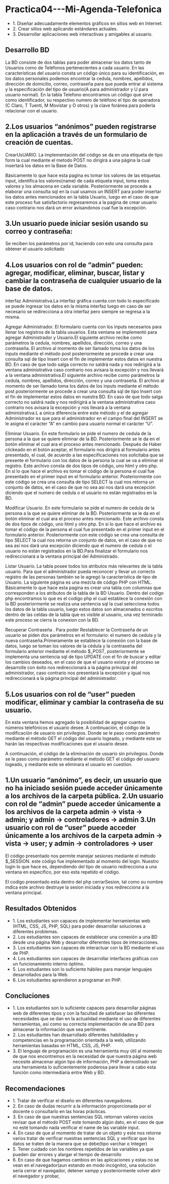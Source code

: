 # Practica04---Mi-Agenda-Telefonica
<ul>
  <li>1.	Diseñar adecuadamente elementos gráficos en sitios web en Internet. </li>
  <li>2.	Crear sitios web aplicando estándares actuales. </li>
  <li>3.	Desarrollar aplicaciones web interactivas y amigables al usuario.</li>
</ul>

<h2>Desarrollo BD</h2>
<p>La BD consiste de dos tablas para poder almacenar los datos tanto de Usuarios como de Teléfonos pertenecientes a cada usuario. En las características del usuario consta un código único para su identificación, en los datos personales podemos encontrar la cedula, nombres, apellidos, dirección de domicilio, correo, contraseña para que pueda entrar al sistema y la especificación del tipo de usuario(A para administrador y U para usuario normal). En la tabla Telefono encontramos un código que sirve como identificador, su respectivo numero de teléfono el tipo de operadora (C Claro, T Tuenti, M Movistar y O otros) y la clave foránea para poderla relacionar con el usuario.</p>
<p></p>
<h2>2.Los usuarios “anónimos” pueden registrarse en la aplicación a través de un formulario de creación de cuentas.</h2>
<p>CrearUsUARIO. La implementación del código se da en una etiqueta de tipo form la cual mediante el metodo POST no dirigirá a una página la cual insertará los datos en la Base de Datos.</p>
<p>Básicamente lo que hace esta pagina es tomar los valores de las etiquetas input, identifica los valores(name) de cada etiqueta input, toma estos valores y los almacena en cada variable. Posteriormente se procede a elaborar una consulta sql en la cual usamos un INSERT para poder insertar los datos antes mencionados en la tabla Usuario, luego en el caso de que este proceso fue satisfactorio regresaremos a la pagina de crear usuario caso contrario nos dará un error avisandonos cual fue la excepción. </p>
<p></p>
<h2>3.Un usuario puede iniciar sesión usando su correo y contraseña:</h2>
<p>Se reciben los parámetros por id, haciendo con esto una consulta para obtener el usuario solicitado</p>
<p></p>
<h2>4.Los usuarios con rol de “admin” pueden: agregar, modificar, eliminar, buscar, listar y cambiar la contraseña de cualquier usuario de la base de datos.</h2>
<p>interfaz Administrativa.La interfaz gráfica cuenta con todo lo especificado se puede ingresar los datos en la misma interfaz luego en caso de ser necesario se redirecciona a otra interfaz pero siempre se regresa a la misma. </p>
<p>Agregar Administrador. El formulario cuenta con los inputs necesarios para llenar los registros de la tabla usuarios. Esta ventana se implementó para agregar Administrador y Usuario.El siguiente archivo recibe como parámetros la cedula, nombres, apellidos, dirección, correo y una contraseña. El archivo al momento de ser llamado toma los datos de los inputs mediante el método post posteriormente se procede a crear una consulta sql de tipo Insert con el fin de implementar estos datos en nuestra BD. En caso de que todo salga correcto no saldrá nada y nos redirigirá a la ventana administrativa caso contrario nos avisara la excepción y nos llevará a la ventana administrativa.El siguiente archivo recibe como parámetros la cedula, nombres, apellidos, dirección, correo y una contraseña. El archivo al momento de ser llamado toma los datos de los inputs mediante el método post posteriormente se procede a crear una consulta sql de tipo Insert con el fin de implementar estos datos en nuestra BD. En caso de que todo salga correcto no saldrá nada y nos redirigirá a la ventana administrativa caso contrario nos avisara la excepción y nos llevará a la ventana administrativa.L a única diferencia entre este método y el de agregar Administrador es que para el administrador en el campo final del INSERT se le asigna el carácter “A” en cambio para usuario normal el carácter “U”.</p>
<p>Eliminar Usuario. En este formulario se pide el numero de cedula de la persona a la que se quiere eliminar de la BD. Posteriormente se le da en el botón eliminar el cual ara el proceso antes mencionado. Después de Haber clickeado en el botón aceptar, el formulario nos dirigirá al formulario antes presentado, el cual, de acuerdo a las especificaciones nos solicitaba que se presente el formulario con los datos de la persona la cual se va a eliminar el registro. Este archivo consta de dos tipos de código, uno html y otro php. En si lo que hace el archivo es tomar el código de la persona el cual fue presentado en el primer input en el formulario anterior. Posteriormente con este código se crea una consulta de tipo SELECT la cual nos retorna un conjunto de datos, en el caso de que no sea así nos dará una excepción diciendo que el numero de cedula o el usuario no están registrados en la BD.</p>
<p>Modificar Usuario. En este formulario se pide el numero de cedula de la persona a la que se quiere eliminar de la BD. Posteriormente se le da en el botón eliminar el cual ara el proceso antes mencionado. Este archivo consta de dos tipos de código, uno html y otro php. En si lo que hace el archivo es tomar el código de la persona el cual fue presentado en el primer input en el formulario anterior. Posteriormente con este código se crea una consulta de tipo SELECT la cual nos retorna un conjunto de datos, en el caso de que no sea así nos dará una excepción diciendo que el numero de cedula o el usuario no están registrados en la BD.Para finalizar el formulario nos redireccionará a la ventana principal del Administrado.</p>
<p>Listar Usuario. La tabla posee todos los atributos más relevantes de la tabla usuario. Para que el administrador pueda reconocer y llevar un correcto registro de las personas también se le agregó la característica de tipo de Usuario. La siguiente página es una mezcla de código PHP con HTML. Básicamente lo que hace esta pagina es crear una tabla con columnas que corresponden a los atributos de la tabla de la BD Usuario. Dentro del codigo php encontramos lo que es el codigo php el cual establece la conexión con la BD posteriormente se realiza una sentencia sql la cual selecciona todos los datos de la tabla usuario, luego estos datos son almacenados o escritos dentro de las celdas de la tabla que es visible al usuario, una vez terminado este proceso se cierra la conexion con la BD.</p>
<p>Recuperar Contraseña . Para poder Restablecer la Contraseña de un usuario se piden dos parámetros en el formulario: el numero de cedula y la nueva contraseña.Primeramente se establece la conexión con la base de datos, luego se toman los valores de la cédula y la contraseña del formulario anterior mediante el método $_POST, posteriormente se implementa una sentencia sql de tipo UPDATE con el fin de buscar y editar los cambios deseados, en el caso de que el usuario exista y el proceso se desarrolle con éxito nos redireccionará a la página principal del administrador, caso contrario nos presentará la excepción y igual nos redireccionará a la página principal del administrador.</p>
<p></p>
<h2>5.Los usuarios con rol de “user” pueden modificar, eliminar y cambiar la contraseña de su usuario.</h2>
<p>En esta ventana hemos agregado la posibilidad de agregar cuantos números telefónicos el usuario desee.
A continuación, el código de la modificación de usuario sin privilegios. 
Donde se le paso como parámetro mediante el método GET el código del usuario logeado, y mediante este se harán las respectivas modificaciones que el usuario desee. 
</p>
<p>A continuación, el código de la eliminación de usuario sin privilegios.
Donde se le paso como parámetro mediante el método GET el código del usuario logeado, y mediante este se eliminara el usuario en cuestion. 
</p>
<p></p>
<h2>1.Un usuario “anónimo”, es decir, un usuario que no ha iniciado sesión puede acceder únicamente a los archivos de la carpeta pública.
2.Un usuario con rol de “admin” puede acceder únicamente a los archivos de la carpeta admin → vista → admin; y admin → controladores → admin
 3.Un usuario con rol de “user” puede acceder únicamente a los archivos de la carpeta admin → vista → user; y admin → controladores → user
</h2>
<p>El código presentado nos permite manejar sesiones mediante el método $_SESSION. este código fue implementado al momento del login. Nuestro login lo que hace es, dependiendo del tipo de usuario redirecciona a una ventana en específico, por eso esta repetido el código.</p>
<p>El codigo presentado esta dentro del php cerrarSesion, tal como su nombre indica este archivo destruye la sesion iniciada y nos redirecciona a la ventana principal.</p>
<p></p>
<h2>Resultados Obtenidos</h2>
<ul>
  <li>1.	Los estudiantes son capaces de implementar herramientas web (HTML, CSS, JS, PHP, SQL) para poder desarrollar soluciones a diferentes problemas.</li>
  <li>2.	Los estudiantes son capaces de establecer una conexión a una BD desde una página Web y desarrollar diferentes tipos de interacciones.</li>
  <li>3.	Los estudiantes son capaces de interactuar con la BD mediante el uso de PHP.</li>
  <li>4.	Los estudiantes son capaces de desarrollar interfaces gráficas con un funcionamiento interno óptimo.</li>
  <li>5.	Los estudiantes son lo suficiente hábiles para manejar lenguajes desarrollados para la Web.</li>
  <li>6.	Los estudiantes aprendieron a programar en PHP.</li>
</ul>

<h2>Concluciones</h2>
<ul>
  <li>1.	Los estudiantes son lo suficiente capaces para desarrollar páginas web de diferentes tipos y con la facultad de satisfacer las diferentes necesidades que se dan en la actualidad mediante el uso de diferentes herramientas, así como su correcta implementación de una BD para almacenar la información que sea pertinente.</li>
  <li>2.	Los estudiantes han desarrollado diferentes habilidades y competencias en la programación orientada a la web, utilizando herramientas basadas en HTML, CSS, JS, PHP.</li>
  <li>3.	El lenguaje de programación es una herramienta muy útil al momento de que nos encontremos en la necesidad de que nuestra página web necesite almacenar algún tipo de información, PHP a demostrado ser una herramienta lo suficientemente poderosa para llevar a cabo esta función como intermediaria entre Web y BD.</li>
</ul>

<h2>Recomendaciones</h2>
<ul>
  <li>1.	Tratar de verificar el diseño en diferentes navegadores. </li>
  <li>2.	En caso de dudas recurrir a la información proporcionada por el docente o consultarlo en las horas prácticas.</li>
  <li>3.	En caso de que nuestras sentencias SQL retornan valores vacíos revisar que el método POST este tomando algún dato, en el caso de que no esté tomando nada verificar el name de las variable input.</li>
  <li>4.	En caso de que al momento de tratar de un objeto y este nos retorne varios tratar de verificar nuestras sentencias SQL y verificar que los datos se traten de la manera que se debe(tipo varchar o Integer)</li>
  <li>5.	Tener cuidado con los nombres repetidos de las variables ya que pueden dar errores y alargar el tiempo de desarrollo </li>
  <li>6.	En caso de que hagamos cambios en las aplicaciones y estas no se vean en el navegador(aun estando en modo incógnito), una solución sería cerrar el navegador, detener xampp y posteriormente volver abrir el navegador y probar,</li>
</ul>
